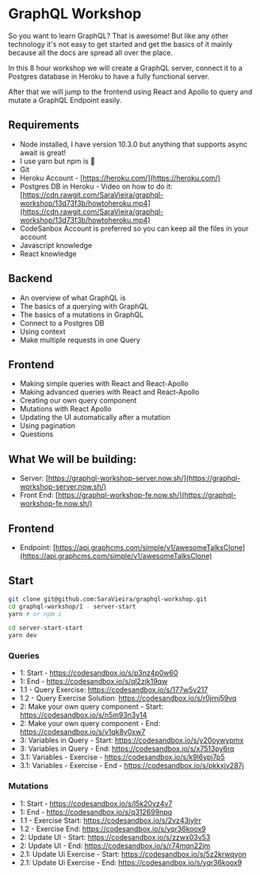 # GraphQL Workshop

So you want to learn GraphQL? That is awesome! But like any other technology it's not easy to get started and get the basics of it mainly because all the docs are spread all over the place.

In this 8 hour workshop we will create a GraphQL server, connect it to a Postgres database in Heroku to have a fully functional server.

After that we will jump to the frontend using React and Apollo to query and mutate a GraphQL Endpoint easily.

## Requirements

- Node installed, I have version 10.3.0 but anything that supports async await is great!
- I use yarn but npm is 💯
- Git
- Heroku Account - [https://heroku.com/](https://heroku.com/)
- Postgres DB in Heroku - Video on how to do it: [https://cdn.rawgit.com/SaraVieira/graphql-workshop/13d73f3b/howtoheroku.mp4](https://cdn.rawgit.com/SaraVieira/graphql-workshop/13d73f3b/howtoheroku.mp4)
- CodeSanbox Account is preferred so you can keep all the files in your account
- Javascript knowledge
- React knowledge

## Backend

- An overview of what GraphQL is
- The basics of a querying with GraphQL
- The basics of a mutations in GraphQL
- Connect to a Postgres DB
- Using context
- Make multiple requests in one Query

## Frontend

- Making simple queries with React and React-Apollo
- Making advanced queries with React and React-Apollo
- Creating our own query component
- Mutations with React Apollo
- Updating the UI automatically after a mutation
- Using pagination
- Questions

## What We will be building:

- Server: [https://graphql-workshop-server.now.sh/](https://graphql-workshop-server.now.sh/)
- Front End: [https://graphql-workshop-fe.now.sh/](https://graphql-workshop-fe.now.sh/)

## Frontend

- Endpoint: [https://api.graphcms.com/simple/v1/awesomeTalksClone](https://api.graphcms.com/simple/v1/awesomeTalksClone)

## Start

```bash
git clone git@github.com:SaraVieira/graphql-workshop.git
cd graphql-workshop/1 - server-start
yarn # or npm i

cd server-start-start
yarn dev
```

### Queries

- 1: Start - https://codesandbox.io/s/p3nz4p0w60
- 1: End - https://codesandbox.io/s/ql2zjk19qw
- 1.1 - Query Exercise: https://codesandbox.io/s/177w5v217
- 1.2 - Query Exercise Solution: https://codesandbox.io/s/r0jrnj59vq
- 2: Make your own query component - Start: https://codesandbox.io/s/n5m93n3y14
- 2: Make your own query component - End: https://codesandbox.io/s/v1qk8y0xw7
- 3: Variables in Query - Start: https://codesandbox.io/s/y20oywypmx
- 3: Variables in Query - End: https://codesandbox.io/s/x7513py6rq
- 3.1: Variables - Exercise - https://codesandbox.io/s/k9l6ypj7p5
- 3.1: Variables - Exercise - End - https://codesandbox.io/s/pkkxjv287j


### Mutations

- 1: Start - https://codesandbox.io/s/l5k20vz4v7
- 1: End - https://codesandbox.io/s/q312699npq
- 1.1 - Exercise Start: https://codesandbox.io/s/2vz43jylrr
- 1.2 - Exercise End: https://codesandbox.io/s/yqr36koox9
- 2: Update UI - Start: https://codesandbox.io/s/zzwx03v53
- 2: Update UI - End: https://codesandbox.io/s/r74mqn22jm
- 2.1: Update Ui Exercise - Start: https://codesandbox.io/s/5z2krwqyon
- 2.1: Update Ui Exercise - End: https://codesandbox.io/s/yqr36koox9


